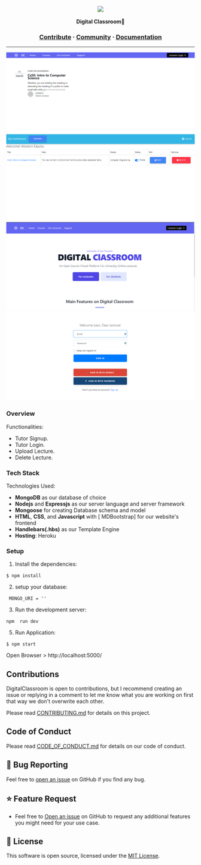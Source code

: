 <a href=""><p align="center">
<img height=100 src="#"/>

</p></a>
<p align="center">
  <strong> Digital Classroom🚀</strong>
</p>

<h3 align="center">
  <a href="https://github.com/wisdomekpotu/digitalclassroom/blob/main/CONTRIBUTING.md">Contribute</a>
  <span> · </span>
  <a href="#">Community</a>
  <span> · </span>
  <a href="#">Documentation</a>
</h3>

---

![alt text](https://github.com/wisdomekpotu/digitalclassroom/blob/main/screenshot/home.png?raw=true)
![alt text](https://github.com/wisdomekpotu/digitalclassroom/blob/main/screenshot/dashboard.png?raw=true)
![alt text](https://github.com/wisdomekpotu/digitalclassroom/blob/main/screenshot/landing.png?raw=true)
![alt text](https://github.com/wisdomekpotu/digitalclassroom/blob/main/screenshot/login.png?raw=true)

### Overview

Functionalities:

- Tutor Signup.
- Tutor Login.
- Upload Lecture.
- Delete Lecture.


### Tech Stack

Technologies Used:

- **MongoDB** as our database of choice
- **Nodejs** and **Expressjs** as our server language and server framework
- **Mongoose** for creating Database schema and model
- **HTML**, **CSS**, and **Javascript** with [ MDBootstrap] for our website's frontend
- **Handlebars(.hbs)** as our Template Engine
- **Hosting**: Heroku

### Setup

1. Install the dependencies:

```
$ npm install
```

2. setup your database:

```
 MONGO_URI = ''

```

3. Run the development server:

```
npm  run dev

```

5. Run Application:

```
$ npm start

```

Open Browser > http://localhost:5000/

## Contributions

DigitalClassroom is open to contributions, but I recommend creating an issue or replying in a comment to let me know what you are working on first that way we don't overwrite each other.

Please read [CONTRIBUTING.md](https://github.com/wisdomekpotu/digitalclassroom/blob/main/CONTRIBUTING.md) for details on this project.

## Code of Conduct

Please read [CODE_OF_CONDUCT.md](https://github.com/wisdomekpotu/digitalclassroom/blob/main/CODE_OF_CONDUCT.md) for details on our code of conduct.

## 🐛 Bug Reporting

Feel free to [open an issue](https://github.com/wisdomekpotu/digitalclassroom/issues) on GitHub if you find any bug.

## ⭐ Feature Request

- Feel free to [Open an issue](https://github.com/wisdomekpotu/digitalclassroom/issues) on GitHub to request any additional features you might need for your use case.

## 📜 License

This software is open source, licensed under the [MIT License](https://github.com/wisdomekpotu/digitalclassroom/blob/main/LICENSE).
